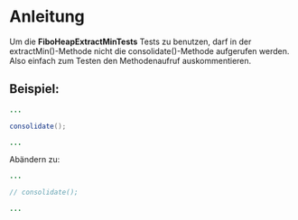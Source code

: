 # Anleitung

Um die **FiboHeapExtractMinTests** Tests zu benutzen, darf in der extractMin()-Methode nicht die consolidate()-Methode aufgerufen werden. Also einfach zum Testen den Methodenaufruf auskommentieren.

## Beispiel:

```java
...

consolidate();

...
```

Abändern zu:

```java
...

// consolidate();

...
```

